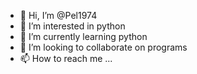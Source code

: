 - 👋 Hi, I’m @Pel1974
- 👀 I’m interested in python
- 🌱 I’m currently learning python
- 💞️ I’m looking to collaborate on programs
- 📫 How to reach me ...

<!---
Pel1974/Pel1974 is a ✨ special ✨ repository because its `README.md` (this file) appears on your GitHub profile.
You can click the Preview link to take a look at your changes.
--->
